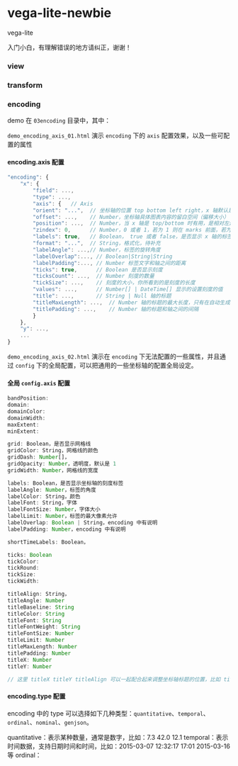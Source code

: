# vega-lite-newbie
vega-lite

入门小白，有理解错误的地方请纠正，谢谢！

### view

### transform

### encoding
demo 在 `03encoding` 目录中，其中：

`demo_encoding_axis_01.html` 演示 `encoding` 下的 `axis` 配置效果，以及一些可配置的属性
#### encoding.axis 配置
```javascript
"encoding": {
    "x": {
        "field": ...,
        "type": ...,
        "axis": {   // Axis
        "orient": "...",  // 坐标轴的位置 top bottom left right，x 轴默认是 bottom ，下方
        "offset": ...,    // Number，坐标轴具体图表内容的留白空间（偏移大小）
        "position": ...,  // Number，当 x 轴是 top/bottom 时有用，是相对左边的偏移量
        "zindex": 0,      // Number，0 或者 1，若为 1 则在 marks 前面，若为 0 ，则在 marks 后面
        "labels": true,   // Boolean， true 或者 false，是否显示 x 轴的标签
        "format": "...",  // String，格式化，待补充
        "labelAngle": ...,// Number，标签的旋转角度
        "labelOverlap":..., // Boolean|String|String
        "labelPadding":..., // Number 标签文字和轴之间的距离
        "ticks": true,      // Boolean 是否显示刻度
        "ticksCount": ...,  // Number 刻度的数量
        "tickSize": ...,    // 刻度的大小，你所看到的是刻度的长度
        "values": ...,      // Number[] | DateTime[] 显示的设置刻度的值
        "title": ...,       // String | Null 轴的标题
        "titleMaxLength": ...,  // Number 轴的标题的最大长度，只有在自动生成，没有指定 title 时才有用
        "titlePadding": ...,    // Number 轴的标题和轴之间的间隔
        }
    },
    "y": ...,
    ...
}
```

`demo_encoding_axis_02.html` 演示在 `encoding` 下无法配置的一些属性，并且通过 `config` 下的全局配置，可以把通用的一些坐标轴的配置全局设定。
#### 全局 `config.axis` 配置
```javascript
bandPosition:
domain:
domainColor:
domainWidth:
maxExtent:
minExtent:

grid: Boolean，是否显示网格线
gridColor: String，网格线的颜色
gridDash: Number[]，
gridOpacity: Number，透明度，默认是 1
gridWidth: Number，网格线的宽度

labels: Boolean，是否显示坐标轴的刻度标签
labelAngle: Number，标签的角度
labelColor: String，颜色
labelFont: String，字体
labelFontSize: Number，字体大小
labelLimit: Number，标签的最大像素允许
labelOverlap: Boolean | String，encoding 中有说明
labelPadding: Number，encoding 中有说明

shortTimeLabels: Boolean，

ticks: Boolean
tickColor:
tickRound:
tickSize:
tickWidth:

titleAlign: String，
titleAngle: Number
titleBaseline: String
titleColor: String
titleFont: String
titleFontWeight: String
titleFontSize: Number
titleLimit: Number
titleMaxLength: Number
titlePadding: Number
titleX: Number
titleY: Number

// 这里 titleX titleY titleAlign 可以一起配合起来调整坐标轴标题的位置，比如 titleX: 0, titleAlign: "left" 此时 x 坐标轴的标题就在图表坐标系的左下角，并与 x 轴的 0 刻度对齐，自由发挥
```


#### encoding.type 配置
encoding 中的 type 可以选择如下几种类型：`quantitative`、`temporal`、`ordinal`、`nominal`、`genjson`。

quantitative：表示某种数量，通常是数字，比如：7.3 42.0 12.1
temporal：表示时间数据，支持日期时间和时间，比如：2015-03-07 12:32:17 17:01 2015-03-16 等
ordinal：